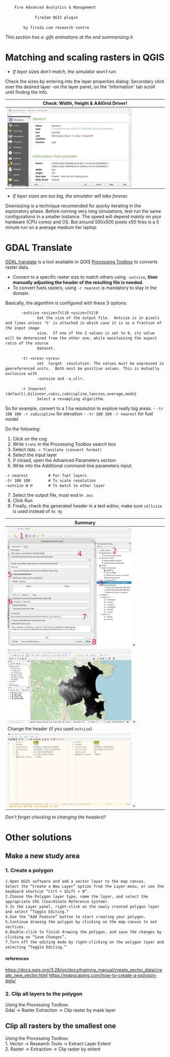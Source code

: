         Fire Advanced Analytics & Management
        
                 fire2am QGIS plugin
                
            by fire2a.com research centre
	    
_This section has a .gifs animations at the end summarizing it._
# Matching and scaling rasters in QGIS

- _If layer sizes don´t match, the simulator won´t run._

Check the sizes by entering into the layer properties dialog: Secondary click over the desired layer -on the layer panel, on the 'Information' tab scroll until finding the info.

| Check: Width, Height & AAIGrid Driver! |
| --- |
| <img src="img/layer_properties.jpg" alt='cannot load image' width='80%'> |

- _If layer sizes are too big, the simulator will take forever._

Downsizing is a technique recomended for quicky iterating in the exploratory phase. Before running very long simulations, test run the same configurations in a smaller instance. The speed will depend mainly on your hardware (CPU cores) and OS.
But around 500x500 pixels x50 fires is a 5 minute run on a average medium tier laptop.

# GDAL Translate
[GDAL translate](https://gdal.org/programs/gdal_translate.html#gdal-translate) is a tool available in QGIS [Processing Toolbox](https://docs.qgis.org/3.28/en/docs/user_manual/processing/toolbox.html) to converts raster data.

- Convert to a specific raster size to match others using `-outsize`, __then manually adjusting the header of the resulting file is needed.__
- To convert fuels rasters, using `-r nearest` is mandatory to stay in the domain.

Basically, the algorithm is configured with these 3 options:
```
       -outsize <xsize>[%]|0 <ysize>[%]|0
              Set the size of the output file.  Outsize is in pixels and lines unless '%' is attached in which case it is as a fraction of the input image
              size.  If one of the 2 values is set to 0, its value will be determined from the other one, while maintaining the aspect ratio of the source
              dataset.

       -tr <xres> <yres>
              set  target  resolution. The values must be expressed in georeferenced units.  Both must be positive values. This is mutually exclusive with
              -outsize and -a_ullr.

       -r {nearest (default),bilinear,cubic,cubicspline,lanczos,average,mode}
              Select a resampling algorithm.
```
So for example, convert to a 1 ha resolution to explore really big areas.
	- `-tr 100 100 -r cubicspline` for elevation
	- `-tr 100 100 -r nearest` for fuel model  
	
Do the following:
 1. Click on the cog  
 2. Write `trans` in the Processing Toolbox search box  
 3. Select `GDAL > Translate (convert format)`  
 4. Select the input layer  
 5. If closed, open the Advanced Parameters section  
 6. Write into the Additional command-line parameters input:  
 ```
 -r nearest 		# For fuel layers
 -tr 100 100		# To scale resolution
 -outsize W H 		# To match to other layer
 ```
 7. Select the output file, must end in `.asc`  
 8. Click Run  
 9. Finally, check the generated header in a text editor, make sure `cellsize` is used instead of `dx dy`



| Summary |
| --- |
| <img src="img/gdalTranslate_in_QGIS.jpg" alt='cannot load image' width='80%'>  > |
| <img src="img/raster_translate.gif" alt='cannot load image'  width='80%'> > |
| Change the header (if you used `outsize`)|
| <img src="img/raster_translate_ascHeaderMod.gif" alt='cannot load image'  width='80%'> > |

_Don't forget checking to changing the headers!!_

# Other solutions
## Make a new study area
### 1. Create a polygon

    1.Open QGIS software and add a vector layer to the map canvas.
    Select the “Create a New Layer” option from the Layer menu, or use the keyboard shortcut “Ctrl + Shift + N”.
    2.Choose the Polygon layer type, name the layer, and select the appropriate CRS (Coordinate Reference System).
    3.In the Layer panel, right-click on the newly created polygon layer and select “Toggle Editing.”
    4.Use the “Add Feature” button to start creating your polygon.
    5.Continue drawing the polygon by clicking on the map canvas to set vertices.
    6.Double-click to finish drawing the polygon, and save the changes by clicking on “Save Changes”.
    7.Turn off the editing mode by right-clicking on the polygon layer and selecting “Toggle Editing.”

#### references
https://docs.qgis.org/3.28/en/docs/training_manual/create_vector_data/create_new_vector.html
https://mapscaping.com/how-to-create-a-polygon-qgis/

### 2. Clip all layers to the polygon
Using the Processing Toolbox:  
	Gdal -> Raster Extraction -> Clip raster by mask layer  

## Clip all rasters by the smallest one
Using the Processing Toolbox:  
	1. Vector -> Research Tools -> Extract Layer Extent  
	2. Raster -> Extraction -> Clip raster by extent  

